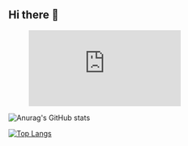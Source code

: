 ## Hi there 👋

<!--
**daicx0904/daicx0904** is a ✨ _special_ ✨ repository because its `README.md` (this file) appears on your GitHub profile.

Here are some ideas to get you started:

- 🔭 I’m currently working on ...
- 🌱 I’m currently learning ...
- 👯 I’m looking to collaborate on ...
- 🤔 I’m looking for help with ...
- 💬 Ask me about ...
- 📫 How to reach me: ...
- 😄 Pronouns: ...
- ⚡ Fun fact: ...
-->

<figure><embed src="https://wakatime.com/share/@018d250b-01aa-45d4-a295-0a6b30151e8d/8ba96060-752d-4a9e-8719-a1e9dd8c5ab7.svg"></embed></figure>


![Anurag's GitHub stats](https://github-readme-stats.vercel.app/api?username=daicx0904&show_icons=true&theme=radical)

[![Top Langs](https://github-readme-stats.vercel.app/api/top-langs/?username=daicx0904&layout=compact)](https://github.com/anuraghazra/github-readme-stats)

